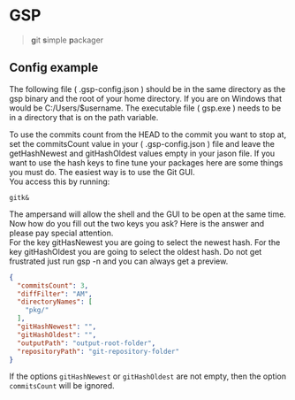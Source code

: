 # GSP

> **g**it **s**imple **p**ackager

## Config example

The following file ( .gsp-config.json ) should be in the same directory as the gsp binary and the root of your home directory. If you are on Windows that would be C:/Users/$username. The executable file ( gsp.exe ) needs to be in a directory that is on the path variable.  

To use the commits count from the HEAD to the commit you want to stop at, set the commitsCount value in your ( .gsp-config.json ) file and leave the getHashNewest and gitHashOldest values empty in your jason file.  If you want to use the hash keys to fine tune your packages here are some things you must do. The easiest way is to use the Git GUI.  
You access this by running:  
```
gitk&
```
The ampersand will allow the shell and the GUI to be open at the same time. Now how do you fill out the two keys you ask?  Here is the answer and please pay special attention.  
For the key gitHasNewest you are going to select the newest hash. For the key gitHashOldest you are going to select the oldest hash.  Do not get frustrated just run gsp -n and you can always get a preview.

```json
{
  "commitsCount": 3,
  "diffFilter": "AM",
  "directoryNames": [
    "pkg/"
  ],
  "gitHashNewest": "",
  "gitHashOldest": "",
  "outputPath": "output-root-folder",
  "repositoryPath": "git-repository-folder"
}
```

If the options `gitHashNewest` or `gitHashOldest` are not empty, then the option `commitsCount` will be ignored. 
